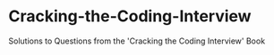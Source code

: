 # Cracking-the-Coding-Interview
Solutions to Questions from the 'Cracking the Coding Interview' Book
